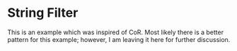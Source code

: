 # String Filter
This is an example which was inspired of CoR. Most likely there is a better pattern for this example; however, I am leaving it here for further discussion.
